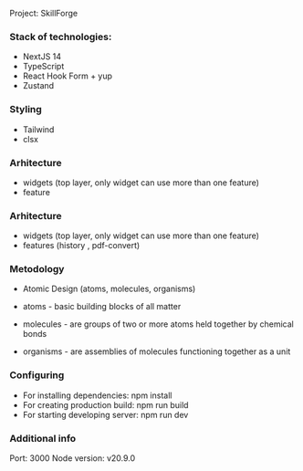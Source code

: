 Project: SkillForge

### Stack of technologies:

- NextJS 14
- TypeScript
- React Hook Form + yup
- Zustand

### Styling

- Tailwind
- clsx

### Arhitecture

- widgets (top layer, only widget can use more than one feature)
- feature

### Arhitecture

- widgets (top layer, only widget can use more than one feature)
- features (history , pdf-convert)

### Metodology

- Atomic Design (atoms, molecules, organisms)

- atoms - basic building blocks of all matter
- molecules - are groups of two or more atoms held together by chemical bonds
- organisms - are assemblies of molecules functioning together as a unit

### Configuring

- For installing dependencies: npm install
- For creating production build: npm run build
- For starting developing server: npm run dev

### Additional info

Port: 3000
Node version: v20.9.0
